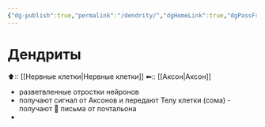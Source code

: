 ```yaml
---
{"dg-publish":true,"permalink":"/dendrity/","dgHomeLink":true,"dgPassFrontmatter":false}
---
```



# Дендриты
⬆::  [[Нервные клетки|Нервные клетки]]
⬅:: [[Аксон|Аксон]]

- разветвленные отростки нейронов
- получают сигнал от Аксонов и передают Телу клетки (сома) - получают 📧 письма от почтальона
- 